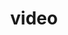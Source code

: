 ---
date:  ""
draft: false
title: "video"
short: "video"
thumb:
    image: "cover.jpg"
    anima: ""
    video: ""
layout: ""
weight: 5
lister: 3
format:
    media: "article"
    model: ""
    datum:
        data: ""
require:
    - prop: ""
      name: ""
      icon: ""
      desc: ""
metadata:
    index: false
    thumb: "cover.jpg"
    group: []
    author: ["Al Muhdil Karim"]
description: "Menampilkan file video kedalam laman secara langsung dengan kontrol pemutaran lengkap."
---